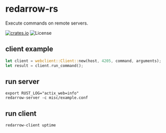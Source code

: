 # redarrow-rs

Execute commands on remote servers.

[![crates.io](https://img.shields.io/crates/d/redarrow.svg)](https://crates.io/crates/redarrow)
![License](https://img.shields.io/crates/l/redarrow.svg)

## client example

```rust
let client = webclient::Client::new(host, 4205, command, arguments);
let result = client.run_command();
```

## run server

```shell
export RUST_LOG="actix_web=info"
redarrow-server -c misc/example.conf
```

## run client

```shell
redarrow-client uptime
```
